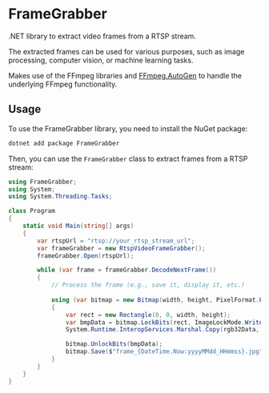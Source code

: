 # FrameGrabber

.NET library to extract video frames from a RTSP stream.

The extracted frames can be used for various purposes, such as image processing, computer vision, or machine learning tasks.


Makes use of the FFmpeg libraries and [FFmpeg.AutoGen](shttps://github.com/Ruslan-B/FFmpeg.AutoGen) to handle the underlying FFmpeg functionality.


## Usage

To use the FrameGrabber library, you need to install the NuGet package:

```bash
dotnet add package FrameGrabber
```

Then, you can use the `FrameGrabber` class to extract frames from a RTSP stream:

```csharp
using FrameGrabber;
using System;
using System.Threading.Tasks;

class Program
{
	static void Main(string[] args)
	{
		var rtspUrl = "rtsp://your_rtsp_stream_url";
		var frameGrabber = new RtspVideoFrameGrabber();
		frameGrabber.Open(rtspUrl);

		while (var frame = frameGrabber.DecodeNextFrame())
		{
			// Process the frame (e.g., save it, display it, etc.)
			
			using (var bitmap = new Bitmap(width, height, PixelFormat.Format32bppRgb))
			{
				var rect = new Rectangle(0, 0, width, height);
				var bmpData = bitmap.LockBits(rect, ImageLockMode.WriteOnly, bitmap.PixelFormat);
				System.Runtime.InteropServices.Marshal.Copy(rgb32Data, 0, bmpData.Scan0, rgb32Data.Length);

				bitmap.UnlockBits(bmpData);
				bitmap.Save($"frame_{DateTime.Now:yyyyMMdd_HHmmss}.jpg", ImageFormat.Jpeg);
			}			
		}
	}
}
```
